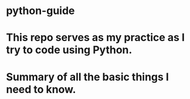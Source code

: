 # python-guide
# This repo serves as my practice as I try to code using Python.
# Summary of all the basic things I need to know.